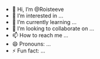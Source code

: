 - 👋 Hi, I’m @Roisteeve
- 👀 I’m interested in ...
- 🌱 I’m currently learning ...
- 💞️ I’m looking to collaborate on ...
- 📫 How to reach me ...
- 😄 Pronouns: ...
- ⚡ Fun fact: ...

<!---
Roisteeve/Roisteeve is a ✨ special ✨ repository because its `README.md` (this file) appears on your GitHub profile.
You can click the Preview link to take a look at your changes.
--->
